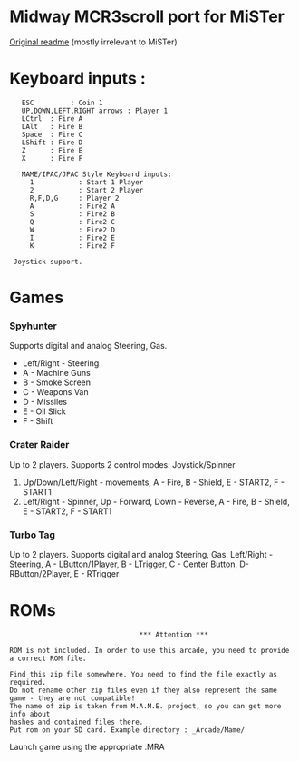 # Midway MCR3scroll port for MiSTer

[Original readme](README_orig.txt) (mostly irrelevant to MiSTer)

# Keyboard inputs :
```
   ESC         : Coin 1
   UP,DOWN,LEFT,RIGHT arrows : Player 1
   LCtrl  : Fire A
   LAlt   : Fire B
   Space  : Fire C   
   LShift : Fire D
   Z      : Fire E
   X      : Fire F 

   MAME/IPAC/JPAC Style Keyboard inputs:
     1           : Start 1 Player
     2           : Start 2 Player
     R,F,D,G     : Player 2
     A           : Fire2 A
     S           : Fire2 B 
     Q           : Fire2 C
     W           : Fire2 D
     I           : Fire2 E
     K           : Fire2 F
	
 Joystick support. 
```
# Games

### Spyhunter
Supports digital and analog Steering, Gas.
* Left/Right - Steering  
* A - Machine Guns 
* B - Smoke Screen
* C - Weapons Van
* D - Missiles
* E - Oil Slick
* F - Shift

### Crater Raider
Up to 2 players. Supports 2 control modes: Joystick/Spinner
1. Up/Down/Left/Right - movements, A - Fire, B - Shield, E - START2, F - START1
2. Left/Right - Spinner, Up - Forward, Down - Reverse, A - Fire, B - Shield, E - START2, F - START1 
 
### Turbo Tag 
 Up to 2 players. Supports digital and analog Steering, Gas.
Left/Right - Steering, A - LButton/1Player, B - LTrigger, C - Center Button, D- RButton/2Player, E - RTrigger
 
# ROMs
```
                                *** Attention ***

ROM is not included. In order to use this arcade, you need to provide a correct ROM file.

Find this zip file somewhere. You need to find the file exactly as required.
Do not rename other zip files even if they also represent the same game - they are not compatible!
The name of zip is taken from M.A.M.E. project, so you can get more info about
hashes and contained files there.
Put rom on your SD card. Example directory : _Arcade/Mame/

```

Launch game using the appropriate .MRA

